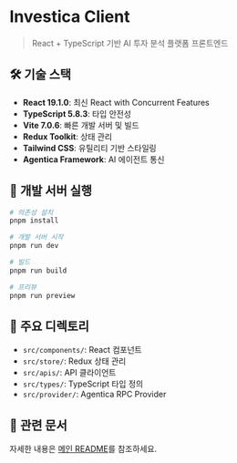 # Investica Client

> React + TypeScript 기반 AI 투자 분석 플랫폼 프론트엔드

## 🛠️ 기술 스택

- **React 19.1.0**: 최신 React with Concurrent Features
- **TypeScript 5.8.3**: 타입 안전성
- **Vite 7.0.6**: 빠른 개발 서버 및 빌드
- **Redux Toolkit**: 상태 관리
- **Tailwind CSS**: 유틸리티 기반 스타일링
- **Agentica Framework**: AI 에이전트 통신

## 🚀 개발 서버 실행

```bash
# 의존성 설치
pnpm install

# 개발 서버 시작
pnpm run dev

# 빌드
pnpm run build

# 프리뷰
pnpm run preview
```

## 📁 주요 디렉토리

- `src/components/`: React 컴포넌트
- `src/store/`: Redux 상태 관리
- `src/apis/`: API 클라이언트
- `src/types/`: TypeScript 타입 정의
- `src/provider/`: Agentica RPC Provider

## 🔗 관련 문서

자세한 내용은 [메인 README](../README.md)를 참조하세요.

